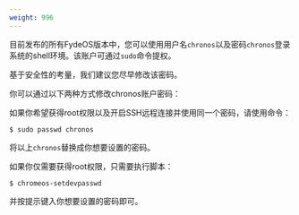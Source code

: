 ```yaml
---
weight: 996
---
```

目前发布的所有FydeOS版本中，您可以使用用户名`chronos`以及密码`chronos`登录系统的shell环境。该账户可通过`sudo`命令提权。

基于安全性的考量，我们建议您尽早修改该密码。

你可以通过以下两种方式修改chronos账户密码：

如果你希望获得root权限以及开启SSH远程连接并使用同一个密码，请使用命令：
```
$ sudo passwd chronos
```
将以上`chronos`替换成你想要设置的密码。

如果你仅需要获得root权限，只需要执行脚本：
```
$ chromeos-setdevpasswd
```
并按提示键入你想要设置的密码即可。
